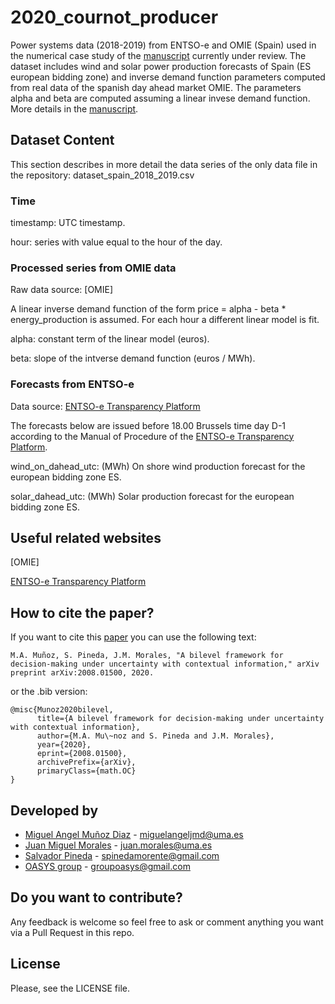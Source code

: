 # 2020_cournot_producer
Power systems data (2018-2019) from ENTSO-e and OMIE (Spain) used in the numerical case study of the [manuscript] currently under review. The dataset includes wind and solar power production forecasts of Spain (ES european bidding zone) and inverse demand function parameters computed from real data of the spanish day ahead market OMIE. The parameters alpha and beta are computed assuming a linear invese demand function. More details in the [manuscript].

## Dataset Content 
This section describes in more detail the data series of the only data file in the repository: dataset_spain_2018_2019.csv

### Time

timestamp: UTC timestamp.

hour: series with value equal to the hour of the day.

### Processed series from OMIE data

Raw data source: [OMIE] 

A linear inverse demand function of the form price = alpha - beta * energy_production is assumed. For each hour a different linear model is fit.

alpha: constant term of the linear model (euros).

beta: slope of the intverse demand function (euros / MWh).

### Forecasts from ENTSO-e

Data source: [ENTSO-e Transparency Platform]

The forecasts below are issued before 18.00 Brussels time day D-1 according to the Manual of Procedure of the [ENTSO-e Transparency Platform].

wind_on_dahead_utc: (MWh) On shore wind production forecast for the european bidding zone ES. 

solar_dahead_utc: (MWh) Solar production forecast for the european bidding zone ES.


## Useful related websites

[OMIE]

[ENTSO-e Transparency Platform]


## How to cite the paper?

If you want to cite this [paper] you can use the following text:
```
M.A. Muñoz, S. Pineda, J.M. Morales, "A bilevel framework for decision-making under uncertainty with contextual information," arXiv preprint arXiv:2008.01500, 2020.
```
or the .bib version:

```
@misc{Munoz2020bilevel,
      title={A bilevel framework for decision-making under uncertainty with contextual information}, 
      author={M.A. Mu\~noz and S. Pineda and J.M. Morales},
      year={2020},
      eprint={2008.01500},
      archivePrefix={arXiv},
      primaryClass={math.OC}
}
```

## Developed by 

 * [Miguel Angel Muñoz Diaz](https://www.researchgate.net/profile/Miguel_Munoz_Diaz) - miguelangeljmd@uma.es
 * [Juan Miguel Morales](https://www.researchgate.net/profile/Juan_Morales25) - juan.morales@uma.es
 * [Salvador Pineda](https://www.researchgate.net/profile/Salvador_Pineda) - spinedamorente@gmail.com
 * [OASYS group](http://oasys.uma.es) -  groupoasys@gmail.com

## Do you want to contribute?
 
Any feedback is welcome so feel free to ask or comment anything you want via a Pull Request in this repo.
 
## License
 
Please, see the LICENSE file.
    
[paper]: https://arxiv.org/abs/2008.01500
[manuscript]: https://arxiv.org/abs/2008.01500
[Energinet]: https://www.omie.es/
[ENTSO-e Transparency Platform]: https://transparency.entsoe.eu/
